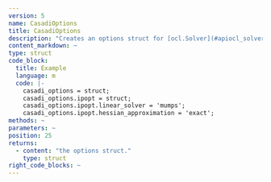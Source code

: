 ```yaml
---
version: 5
name: CasadiOptions
title: CasadiOptions
description: "Creates an options struct for [ocl.Solver](#apiocl_solver). Check the casadi documentation and the ipopt documentation to see which options are available. The `ipopt` options can be set in 'casadi_options.ipopt'. The default values are the following:"
content_markdown: ~
type: struct
code_block:
  title: Example
  language: m
  code: |-
    casadi_options = struct;
    casadi_options.ipopt = struct;
    casadi_options.ipopt.linear_solver = 'mumps';
    casadi_options.ipopt.hessian_approximation = 'exact';
methods: ~
parameters: ~
position: 25
returns:
  - content: "the options struct."
    type: struct
right_code_blocks: ~
---
```

